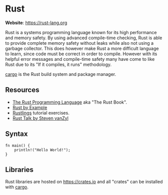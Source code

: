 # Rust

**Website**: <https://rust-lang.org>

Rust is a systems programming language known for its high performance
and memory safety. By using advanced compile-time checking, Rust is able
to provide complete memory safety without leaks while also not using a
garbage collector. This does however make Rust a more difficult language
to learn, since code must be correct in order to compile. However with
its helpful error messages and compile-time safety many have come to
like Rust due to its \"If it compiles, it runs\" methodology.

[cargo](cargo) is the Rust build system and package manager.

## Resources

-   [The Rust Programming Language](https://doc.rust-lang.org/book/) aka
    \"The Rust Book\".
-   [Rust by Example](https://doc.rust-lang.org/rust-by-example/)
-   [Rustlings](https://github.com/rust-lang/rustlings/) tutorial
    exercises.
-   [Rust Talk by Steven
    vanZyl](https://gist.github.com/rushsteve1/bc9ed33b850e17b42b2c78e9f18516d2)

## Syntax

``` {.rust}
fn main() {
    println!("Hello World!");
}
```

## Libraries

Rust libraries are hosted on <https://crates.io> and all \"crates\" can
be installed with [cargo](cargo).
